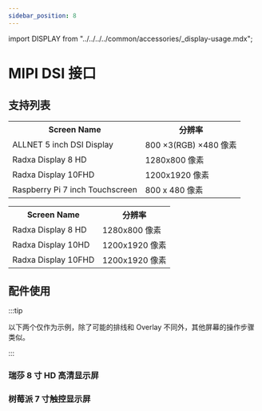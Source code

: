 ```yaml
---
sidebar_position: 8
---
```


import DISPLAY from "../../../../common/accessories/\_display-usage.mdx";

# MIPI DSI 接口

## 支持列表

<Tabs queryString="versions">
    <TabItem value="ROCK 5B">
      <table>
        <tr>
          <th>Screen Name</th>
          <th>分辨率</th>
        </tr>
        <tr>
          <td>ALLNET 5 inch DSI Display</td>
          <td>800 ×3(RGB) ×480 像素</td>
        </tr>
        <tr>
          <td>Radxa Display 8 HD</td>
          <td>1280x800 像素</td>
        </tr>
        <tr>
          <td>Radxa Display 10FHD</td>
          <td>1200x1920 像素 </td>
        </tr>
        <tr>
          <td>Raspberry Pi 7 inch Touchscreen</td>
          <td>800 x 480 像素</td>
        </tr>
      </table>
    </TabItem>
    <TabItem value="ROCK 5B+">
      <table>
        <tr>
          <th>Screen Name</th>
          <th>分辨率</th>
        </tr>
        <tr>
          <td>Radxa Display 8 HD</td>
          <td>1280x800 像素</td>
        </tr>
        <tr>
          <td>Radxa Display 10HD</td>
          <td>1200x1920 像素 </td>
        </tr>
        <tr>
          <td>Radxa Display 10FHD</td>
          <td>1200x1920 像素 </td>
        </tr>
      </table>
    </TabItem>
</Tabs>

## 配件使用

:::tip

以下两个仅作为示例，除了可能的排线和 Overlay 不同外，其他屏幕的操作步骤类似。

:::

### 瑞莎 8 寸 HD 高清显示屏

<DISPLAY product="ROCK 5B" display_connection_img="/img/rock5b/rock5b-display-8hd-connected.webp" model="rock-5b" rsetup_path="../../radxa-os/rsetup#overlays" display_name="瑞莎 8 寸 HD 高清显示屏" overlays_title="Enable Radxa Display 8HD" />

### 树莓派 7 寸触控显示屏

<DISPLAY product="ROCK 5B+" display_connection_img="/img/rock5b/rock5bp-rpi-7inch-display.webp" model="rock-5b" rsetup_path="../../radxa-os/rsetup#overlays" display_name="树莓派7寸触控显示屏" overlays_title="Enable Raspberry Pi 7-inch Touchscreen" />
